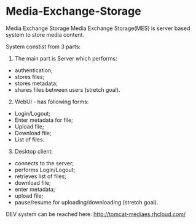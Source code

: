 Media-Exchange-Storage
======================

Media Exchange Storage
Media Exchange Storage(MES) is server based system to store media content.

System constist from 3 parts:
1. The main part is Server which performs:
- authentication;
- stores files;
- stores metadata;
- shares files between users (stretch goal).
2. WebUI - has following forms:
- Login/Logout;
- Enter metadata for file;
- Upload file;
- Download file;
- List of files.
3. Desktop client:
- connects to the server;
- performs Login/Logout;
- retrieves list of files;
- download file;
- enter metadata;
- upload file;
- pause/resume for uploading/downloading (stretch goal).

DEV system can be reached here:
http://tomcat-mediaes.rhcloud.com/

